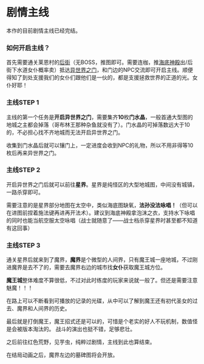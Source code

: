 # 剧情主线

本作的目前剧情主线已经完结。

### 如何开启主线？

首先需要通关莱恩村的[后街](/map/index.md#houjie)（无BOSS，推图即可。需要连枷，推[海底神殿](/map/index.md#hdsd)出/后街下水道女仆概率卖）抵达[异世界之门](/map/index.md#ysjzm)，和门边的NPC交流即可开启主线。<sapn class="hidden">顺便得知了到处支援我们的女仆们跟他们是一伙的，都是支援拯救世界的正道的光。女仆好耶！</span>

### 主线STEP 1

主线的第一个任务是**开启异世界之门**，需要集齐**10**枚**门水晶**，一般首通大型图的地城之主都会掉落（哥布林王那种杂鱼就没有了）。门水晶的可掉落数远大于10的，不必担心找不齐地城而无法开启异世界之门。



收集到门水晶后就可以镶门上，一定进度会收到NPC的礼物，所以不用非得等10枚后再来异世界之门。

### 主线STEP 2

开启异世界之门后就可以前往**星界**。星界是纯怪区的大型地城图，中间没有城镇，一路杀穿即可。



需要注意的是星界部分地图在太空中，类似海底图缺氧，**法孙没法咏唱！**（但可以在进图前捏着施法键再进再开法术）。建议到海底神殿拿泡沫之衣，支持水下咏唱的同时也能当航空服太空咏唱（战士就随意了——战士档杀穿星界时甚至都不知道有这回事）



### 主线STEP 3

通关星界后就来到了魔界，**魔界**是个微型的人间界，只有魔王城一座地城，不过刚进魔界是去不了的，需要去魔界右边的城市找**女仆**获取魔王城方位。



**魔王城**整体难度不算很低，不过对此时练度的玩家来说就一般了。<sapn class="hidden">但还是需要注意魅魔！！！</span>



在路上可以不断看到可播放的记录的光碟，从中可以了解到魔王还有初代圣女的过去、魔界和人间界的历史。



最后就是打倒魔王，魔王招式还是可以的，可惜是个老实的好人不玩机制，数值怪是会被版本淘汰的。 战斗的演出也挺不错，足够悲壮。



之后前往红色荒野，见芋虫，纯粹过剧情，主线到此也算结束。



在结局动画之后，魔界左边的墓碑图将会开放。